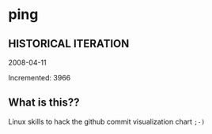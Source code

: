 # ping

## HISTORICAL ITERATION
2008-04-11

Incremented: 3966

## What is this?? 
Linux skills to hack the github commit visualization chart `;-)`
